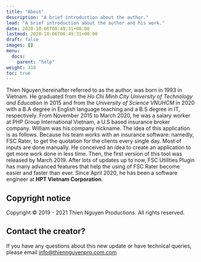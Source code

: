 ```yaml
---
title: "About"
description: "A brief introduction about the author."
lead: "A brief introduction about the author and his work."
date: 2020-10-06T08:49:31+00:00
lastmod: 2020-10-06T08:49:31+00:00
draft: false
images: []
menu: 
  docs:
    parent: "help"
weight: 310
toc: true
---
```


Thien Nguyen,hereinafter referred to as the author, was born in 1993 in Vietnam. He graduated from the *Ho Chi Minh City University of Technology and Education* in 2015 and from the *University of Science VNUHCM* in 2020 with a B.A degree in English language teaching and a B.S degree in IT, respectively. From November 2015 to March 2020, he was a salary worker at PHP Group International Vietnam, a U.S based insurance broker company. William was his company nickname. The idea of this application is as follows. Because his team works with an insurance software: namedly, FSC Rater, to get the quotation for the clients every single day. Most of inputs are done manually. He conceived an idea to create an application to get more work done in less time. Then, the first version of this tool was released by March 2019. After lots of updates up to now, FSC Utilities Plugin has many advanced features that help the using of FSC Rater become easier and faster than ever. Since April 2020, he has been a software engineer at **HPT Vietnam Corporation**.

## Copyright notice

Copyright © 2019 -  2021 Thien Nguyen Productions. All rights reserved.

## Contact the creator?
If you have any questions about this new update or have technical queries, please email info@thiennguyenpro.com.com
